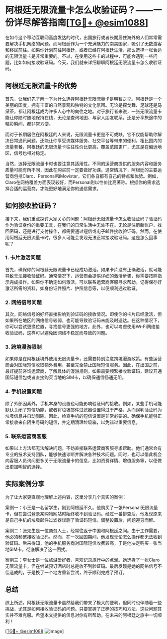 # 阿根廷无限流量卡怎么收验证码？——一份详尽解答指南[[TG💪+ @esim1088](https://t.me/s/esim1088)]

在如今这个移动互联网高度发达的时代，出国旅行或者长期居住海外的人们常常需要解决手机网络的问题。而阿根廷作为一个充满魅力的南美国家，吸引了无数游客和移民前往。如果你计划前往阿根廷，或者已经在阿根廷生活，那么选择一张合适的无限流量卡是非常重要的。不过，在使用这些卡的过程中，可能会遇到一些问题，比如如何接收验证码。今天，我们就来详细聊聊阿根廷无限流量卡怎么收验证码。

## 阿根廷无限流量卡的优势

首先，让我们先了解一下为什么选择阿根廷无限流量卡是明智之举。阿根廷是一个美丽的国度，拥有丰富的自然景观和独特的文化氛围。无论是探戈舞、足球还是马黛茶，都让阿根廷成为许多人心中的向往之地。对于旅行者来说，一张无限流量卡能让你随时随地保持在线，无论是查询地图、与家人朋友联系，还是分享旅途中的精彩瞬间，都非常方便。

而对于长期居住在阿根廷的人来说，无限流量卡更是不可或缺。它不仅能帮助你解决日常通讯问题，还能让你享受流媒体服务、社交平台等带来的便利。相比国内的流量套餐，阿根廷的无限流量卡往往性价比更高，覆盖范围更广，尤其是在偏远地区，信号也相对稳定。

当然，选择无限流量卡时也要注意其适用性。不同的运营商提供的服务内容和服务质量可能有所不同，因此在购买前一定要做好功课。通常情况下，阿根廷的主要运营商包括Claro、Personal和Movistar，它们各自都有自己的特点和优势。例如，Claro在网络覆盖方面表现较好，而Personal则以性价比高著称。根据你的需求选择合适的运营商，才能更好地满足你的通信需求。

## 如何接收验证码？

接下来，我们重点探讨大家关心的问题：阿根廷无限流量卡怎么收验证码？验证码作为验证身份的重要工具，在我们的日常生活中无处不在。无论是注册新账户、找回密码，还是进行支付操作，都需要通过短信或电子邮件接收验证码。然而，在使用阿根廷无限流量卡时，很多人可能会发现无法正常接收验证码。这是怎么回事呢？

### 1. 卡片激活问题

首先，确保你的阿根廷无限流量卡已经成功激活。如果卡片没有正确激活，就可能导致无法接收验证码。通常情况下，运营商会提供详细的激活步骤，你需要按照指示完成操作。如果你不确定如何激活，可以联系运营商客服寻求帮助。记得保存好激活所需的资料，如身份证件照片、护照信息等，以便顺利通过验证。

### 2. 网络信号问题

其次，网络信号的好坏直接影响到验证码的接收情况。即使你的卡片已经激活，但如果所在地区的网络信号较弱，也可能导致验证码未能及时送达。在这种情况下，你可以尝试更换位置，寻找信号更强的地方。此外，也可以考虑使用Wi-Fi网络接收验证码，这样可以避免因网络不稳定而导致的问题。

### 3. 跨境漫游限制

如果你是在阿根廷境外使用无限流量卡，还需要特别注意跨境漫游政策。有些运营商会对国际短信收取额外费用，甚至完全禁止国际短信服务。因此，在出国之前，最好提前咨询运营商，了解具体的漫游规则。如果需要频繁接收验证码，建议开通国际短信包或者直接购买当地的SIM卡，以确保通信畅通无阻。

### 4. 手机设置问题

除了外部因素外，手机本身的设置也可能影响验证码的接收。例如，某些手机可能默认关闭了短信功能，或者将垃圾邮件过滤器设置得过于严格，从而误判验证码为垃圾信息并自动删除。因此，检查手机的短信设置是非常必要的。确保手机能够正常接收来自陌生号码的短信，并定期清理垃圾箱，以免错过重要信息。

### 5. 联系运营商客服

如果以上方法都无法解决问题，不妨直接联系运营商客服寻求帮助。他们通常会有专业的技术支持团队，能够快速诊断并解决各种技术问题。同时，也可以借此机会向客服人员询问更多关于无限流量卡的信息，比如资费详情、增值服务等，以便做出更加明智的选择。

## 实际案例分享

为了让大家更直观地理解上述内容，这里分享几个真实的案例：

案例一：小王是一名留学生，刚到阿根廷不久。他购买了一张Personal无限流量卡，但在尝试登录某购物网站时始终收不到验证码。经过一番排查后，他发现原来是自己手机的垃圾邮件过滤器误删了验证码短信。调整设置后，问题迎刃而解。

案例二：张先生是一位商务人士，经常往返于中国和阿根廷之间。由于工作需要，他必须频繁接收验证码。然而，在一次回国期间，他发现无论怎么操作都无法收到验证码。后来得知，他的手机服务商对国际短信收费较高，于是他决定购买一张当地SIM卡，彻底解决了这一困扰。

案例三：李女士是一位旅游爱好者，喜欢记录旅行中的点滴。她选择了一张Claro无限流量卡，但在尝试预订酒店时总是收不到验证码。最后发现是她的网络信号不佳造成的，于是换了一个地方重新尝试，终于顺利完成了预订。

## 总结

综上所述，阿根廷无限流量卡虽然给我们带来了极大的便利，但同时也伴随着一些挑战，尤其是如何接收验证码的问题。只要掌握了正确的技巧和方法，这些问题其实并不难克服。希望本文提供的信息对你有所帮助，在未来的阿根廷之旅中一切顺利！

[[TG💪+ @esim1088](https://t.me/s/esim1088) ![Image](https://i.postimg.cc/4NQfJmqS/Snipaste-2025-05-13-00-14-12.png)]